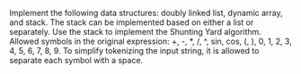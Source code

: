 Implement the following data structures: doubly linked list, dynamic array, and stack. The stack can be implemented based on either a list or separately. Use the stack to implement the Shunting Yard algorithm. Allowed symbols in the original expression: +, -, *, /, ^, sin, cos, (, ), 0, 1, 2, 3, 4, 5, 6, 7, 8, 9. To simplify tokenizing the input string, it is allowed to separate each symbol with a space.
